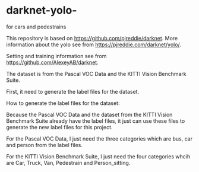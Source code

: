 # darknet-yolo-
for cars and pedestrains

This repository is based on https://github.com/pjreddie/darknet. More information about the yolo see from https://pjreddie.com/darknet/yolo/.

Setting and training information see from https://github.com/AlexeyAB/darknet.

The dataset is from the Pascal VOC Data and the KITTI Vision Benchmark Suite. 

First, it need to generate the label files for the dataset.

How to generate the label files for the dataset:

Because the Pascal VOC Data and the dataset from the KITTI Vision Benchmark Suite already have the label files, it just can use these files to generate the new label files for this project.

For the Pascal VOC Data, I just need the three categories which are bus, car and person from the label files.

For the KITTI Vision Benchmark Suite, I just need the four categories whcih are Car, Truck, Van, Pedestrain and Person_sitting.


